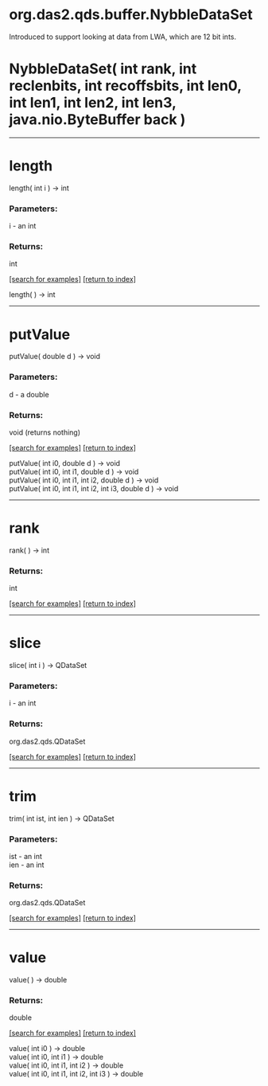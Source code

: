 # org.das2.qds.buffer.NybbleDataSet

Introduced to support looking at data from LWA, which are 12 bit ints.

# NybbleDataSet( int rank, int reclenbits, int recoffsbits, int len0, int len1, int len2, int len3, java.nio.ByteBuffer back )


***
<a name="length"></a>
# length
length( int i ) &rarr; int



### Parameters:
i - an int

### Returns:
int


<a href="https://github.com/autoplot/dev/search?q=length&unscoped_q=length">[search for examples]</a>
<a href="https://github.com/autoplot/documentation/blob/master/javadoc/index-all.md">[return to index]</a>

length(  ) &rarr; int<br>
***
<a name="putValue"></a>
# putValue
putValue( double d ) &rarr; void



### Parameters:
d - a double

### Returns:
void (returns nothing)


<a href="https://github.com/autoplot/dev/search?q=putValue&unscoped_q=putValue">[search for examples]</a>
<a href="https://github.com/autoplot/documentation/blob/master/javadoc/index-all.md">[return to index]</a>

putValue( int i0, double d ) &rarr; void<br>
putValue( int i0, int i1, double d ) &rarr; void<br>
putValue( int i0, int i1, int i2, double d ) &rarr; void<br>
putValue( int i0, int i1, int i2, int i3, double d ) &rarr; void<br>
***
<a name="rank"></a>
# rank
rank(  ) &rarr; int



### Returns:
int


<a href="https://github.com/autoplot/dev/search?q=rank&unscoped_q=rank">[search for examples]</a>
<a href="https://github.com/autoplot/documentation/blob/master/javadoc/index-all.md">[return to index]</a>

***
<a name="slice"></a>
# slice
slice( int i ) &rarr; QDataSet



### Parameters:
i - an int

### Returns:
org.das2.qds.QDataSet


<a href="https://github.com/autoplot/dev/search?q=slice&unscoped_q=slice">[search for examples]</a>
<a href="https://github.com/autoplot/documentation/blob/master/javadoc/index-all.md">[return to index]</a>

***
<a name="trim"></a>
# trim
trim( int ist, int ien ) &rarr; QDataSet



### Parameters:
ist - an int
<br>ien - an int

### Returns:
org.das2.qds.QDataSet


<a href="https://github.com/autoplot/dev/search?q=trim&unscoped_q=trim">[search for examples]</a>
<a href="https://github.com/autoplot/documentation/blob/master/javadoc/index-all.md">[return to index]</a>

***
<a name="value"></a>
# value
value(  ) &rarr; double



### Returns:
double


<a href="https://github.com/autoplot/dev/search?q=value&unscoped_q=value">[search for examples]</a>
<a href="https://github.com/autoplot/documentation/blob/master/javadoc/index-all.md">[return to index]</a>

value( int i0 ) &rarr; double<br>
value( int i0, int i1 ) &rarr; double<br>
value( int i0, int i1, int i2 ) &rarr; double<br>
value( int i0, int i1, int i2, int i3 ) &rarr; double<br>
